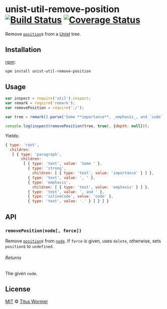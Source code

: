 # unist-util-remove-position [![Build Status][travis-badge]][travis] [![Coverage Status][codecov-badge]][codecov]

Remove [`position`][position]s from a [Unist][] tree.

## Installation

[npm][]:

```bash
npm install unist-util-remove-position
```

## Usage

```javascript
var inspect = require('util').inspect;
var remark = require('remark');
var removePosition = require('./');

var tree = remark().parse('Some **importance**, _emphasis_, and `code`.');

console.log(inspect(removePosition(tree, true), {depth: null}));
```

Yields:

```js
{ type: 'root',
  children:
   [ { type: 'paragraph',
       children:
        [ { type: 'text', value: 'Some ' },
          { type: 'strong',
            children: [ { type: 'text', value: 'importance' } ] },
          { type: 'text', value: ', ' },
          { type: 'emphasis',
            children: [ { type: 'text', value: 'emphasis' } ] },
          { type: 'text', value: ', and ' },
          { type: 'inlineCode', value: 'code' },
          { type: 'text', value: '.' } ] } ] }
```

## API

### `removePosition(node[, force])`

Remove [`position`][position]s from [`node`][node].  If `force` is given,
uses `delete`, otherwise, sets `position`s to `undefined`.

###### Returns

The given `node`.

## License

[MIT][license] © [Titus Wormer][author]

<!-- Definitions -->

[travis-badge]: https://img.shields.io/travis/syntax-tree/unist-util-remove-position.svg

[travis]: https://travis-ci.org/syntax-tree/unist-util-remove-position

[codecov-badge]: https://img.shields.io/codecov/c/github/syntax-tree/unist-util-remove-position.svg

[codecov]: https://codecov.io/github/syntax-tree/unist-util-remove-position

[npm]: https://docs.npmjs.com/cli/install

[license]: LICENSE

[author]: http://wooorm.com

[unist]: https://github.com/syntax-tree/unist

[position]: https://github.com/syntax-tree/unist#position

[node]: https://github.com/syntax-tree/unist#node
